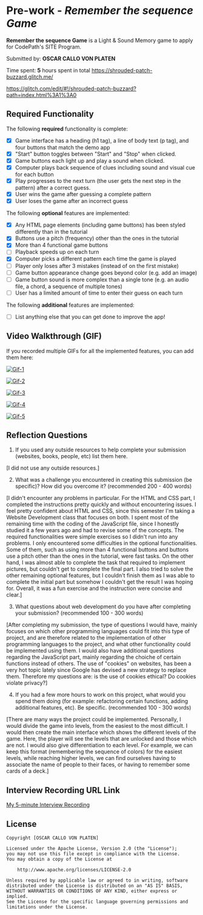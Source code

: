 # Pre-work - *Remember the sequence Game*

**Remember the sequence Game** is a Light & Sound Memory game to apply for CodePath's SITE Program. 

Submitted by: **OSCAR CALLO VON PLATEN**

Time spent: **5** hours spent in total
https://shrouded-patch-buzzard.glitch.me/

https://glitch.com/edit/#!/shrouded-patch-buzzard?path=index.html%3A1%3A0

## Required Functionality

The following **required** functionality is complete:

* [X] Game interface has a heading (h1 tag), a line of body text (p tag), and four buttons that match the demo app
* [X] "Start" button toggles between "Start" and "Stop" when clicked. 
* [X] Game buttons each light up and play a sound when clicked. 
* [X] Computer plays back sequence of clues including sound and visual cue for each button
* [X] Play progresses to the next turn (the user gets the next step in the pattern) after a correct guess. 
* [X] User wins the game after guessing a complete pattern
* [X] User loses the game after an incorrect guess

The following **optional** features are implemented:

* [X] Any HTML page elements (including game buttons) has been styled differently than in the tutorial
* [X] Buttons use a pitch (frequency) other than the ones in the tutorial
* [X] More than 4 functional game buttons
* [ ] Playback speeds up on each turn
* [X] Computer picks a different pattern each time the game is played
* [ ] Player only loses after 3 mistakes (instead of on the first mistake)
* [ ] Game button appearance change goes beyond color (e.g. add an image)
* [ ] Game button sound is more complex than a single tone (e.g. an audio file, a chord, a sequence of multiple tones)
* [ ] User has a limited amount of time to enter their guess on each turn

The following **additional** features are implemented:

- [ ] List anything else that you can get done to improve the app!

## Video Walkthrough (GIF)

If you recorded multiple GIFs for all the implemented features, you can add them here:

[![Gif-1](https://imgur.com/6gbP0Ec)](https://imgur.com/6gbP0Ec)

[![Gif-2](https://imgur.com/VKfwSJy)](https://imgur.com/VKfwSJy)

[![Gif-3](https://imgur.com/QNA3vLB)](https://imgur.com/QNA3vLB)

[![Gif-4](https://imgur.com/DZBOxcy)](https://imgur.com/DZBOxcy)

[![Gif-5](https://imgur.com/pWqvkH8)](https://imgur.com/pWqvkH8)

## Reflection Questions
1. If you used any outside resources to help complete your submission (websites, books, people, etc) list them here. 

[I did not use any outside resources.]

2. What was a challenge you encountered in creating this submission (be specific)? How did you overcome it? (recommended 200 - 400 words) 

[I didn't encounter any problems in particular. For the HTML and CSS part, I completed the instructions pretty quickly and without encountering issues. I feel pretty confident about HTML and CSS, since this semester I'm taking a Website Development class that focuses on both. I spent most of the remaining time with the coding of the JavaScript file, since I honestly studied it a few years ago and had to revise some of the concepts. The required functionalities were simple exercises so I didn't run into any problems. I only encountered some difficulties in the optional functionalities. Some of them, such as using more than 4 functional buttons and buttons use a pitch other than the ones in the tutorial, were fast tasks. On the other hand, I was almost able to complete the task that required to implement pictures, but couldn't get to complete the final part. I also tried to solve the other remaining optional features, but I couldn't finish them as I was able to complete the initial part but somehow I couldn't get the result I was hoping for. Overall, it was a fun exercise and the instruction were concise and clear.]

3. What questions about web development do you have after completing your submission? (recommended 100 - 300 words) 

[After completing my submission, the type of questions I would have, mainly focuses on which other programming languages could fit into this type of project, and are therefore related to the implementation of other programming languages to the project, and what other functionality could be implemented using them. I would also have additional questions regarding the JavaScript part, mainly regarding the choiche of certain functions instead of others.
The use of "cookies" on websites, has been a very hot topic lately since Google has devised a new strategy to replace them. Therefore my questions are: is the use of cookies ethical? Do cookies violate privacy?]

4. If you had a few more hours to work on this project, what would you spend them doing (for example: refactoring certain functions, adding additional features, etc). Be specific. (recommended 100 - 300 words) 

[There are many ways the project could be implemented. Personally, I would divide the game into levels, from the easiest to the most difficult. I would then create the main interface which shows the different levels of the game. Here, the player will see the levels that are unlocked and those which are not. I would also give differentiation to each level. For example, we can keep this format (remembering the sequence of colors) for the easiest levels, while reaching higher levels, we can find ourselves having to associate the name of people to their faces, or having to remember some cards of a deck.]



## Interview Recording URL Link

[My 5-minute Interview Recording](https://app.videoform.com/form/uPReF9Qx9Z39lMTN)


## License

    Copyright [OSCAR CALLO VON PLATEN]

    Licensed under the Apache License, Version 2.0 (the "License");
    you may not use this file except in compliance with the License.
    You may obtain a copy of the License at

        http://www.apache.org/licenses/LICENSE-2.0

    Unless required by applicable law or agreed to in writing, software
    distributed under the License is distributed on an "AS IS" BASIS,
    WITHOUT WARRANTIES OR CONDITIONS OF ANY KIND, either express or implied.
    See the License for the specific language governing permissions and
    limitations under the License.
